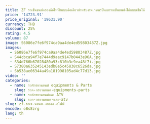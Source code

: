 ```yaml
---
title: ZF รถเข็นขนส่งสองล้อไฟฟ้าแบบล้อเดียวสำหรับงานเกษตรปีนเขารถเข็นขนส่งไก่แบบเข็นได้
price: '14723.91'
price_original: '19631.90'
currency: THB
discount: 25%
rating: 4.5
volume: 87
image: S6086e7fe6f974ca9aa4de4ed59803487Z.jpg
images:
  - S6086e7fe6f974ca9aa4de4ed59803487Z.jpg
  - S44cbca94f7e7444d9aac9147b0443e96A.jpg
  - S34d766b67028480a93c810b3c9ea48f7i.jpg
  - S7380a635245143edb8e5c45838c6526da.jpg
  - Sb538ae06344a49a181998105ad4c77d13.jpg
video: ''
categories:
  - name: รถจักรยานยนต์ equipments & Parts
    slug: รถจ-กรยานยนต-equipments-parts
  - name: รถจักรยานยนต์และ ATV
    slug: รถจ-กรยานยนต-และ-atv
slug: zf-รถเข-นขนส-งสองล-อไฟฟ
encode: oBs8zrg
lang: th
---
```

  